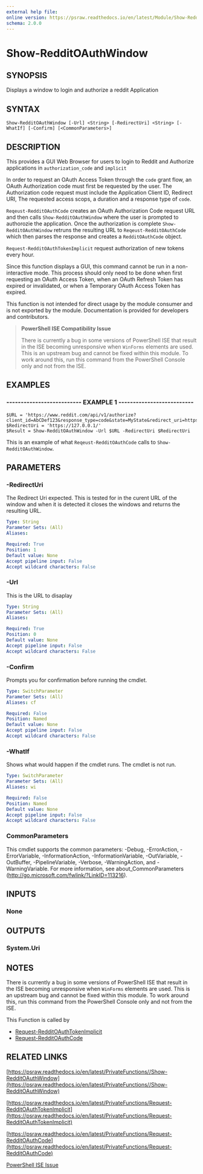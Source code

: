 ```yaml
---
external help file: 
online version: https://psraw.readthedocs.io/en/latest/Module/Show-RedditOAuthWindow
schema: 2.0.0
---
```


# Show-RedditOAuthWindow

## SYNOPSIS
Displays a window to login and authorize a reddit Application

## SYNTAX

```
Show-RedditOAuthWindow [-Url] <String> [-RedirectUri] <String> [-WhatIf] [-Confirm] [<CommonParameters>]
```

## DESCRIPTION
This provides a GUI Web Browser for users to login to Reddit and Authorize applications in `authorization_code` and `implicit`

In order to request an OAuth Access Token through the `code` grant flow, an OAuth Authorization code must first be requested by the user. The Authorization code request must include the Application Client ID, Redirect URI, The requested access scops, a duration and a response type of `code`. 

`Reqeust-RedditOAuthCode` creates an OAuth Authorization Code request URL and then calls `Show-RedditOAuthWindow` where the user is prompted to authorozie the application. Once the authorization is complete `Show-RedditOAuthWindow` retruns the resulting URL to `Reqeust-RedditOAuthCode` which then parses the response and creates a `RedditOAuthCode` object.

`Request-RedditOAuthTokenImplicit` request authorization of new tokens every hour. 

Since this function displays a GUI, this command cannot be run in a non-interactive mode. This process should only need to be done when first requesting an OAuth Access Token, when an OAuth Refresh Token has expired or invalidated, or when a Temporary OAuth Access Token has expired.

This function is not intended for direct usage by the module consumer and is not exported by the module. Documentation is provided for developers and contributors.

> **PowerShell ISE Compatibility Issue**
> 
> There is currently a bug in some versions of PowerShell ISE that result in the ISE becoming unresponsive when `WinForms` elements are used. This is an upstream bug and cannot be fixed within this module. To work around this, run this command from the PowerShell Console only and not from the ISE.

## EXAMPLES

### -------------------------- EXAMPLE 1 --------------------------
```
$URL = 'https://www.reddit.com/api/v1/authorize?client_id=AbCDef123&response_type=code&state=MyState&redirect_uri=https%3a%2f%2f127.0.0.1%2&duration=permanent&scope=read'
$RedirectUri = 'https://127.0.0.1/'
$Result = Show-RedditOAuthWindow -Url $URL -RedirectUri $RedirectUri
```

This is an example of what `Reqeust-RedditOAuthCode` calls to `Show-RedditOAuthWindow`.

## PARAMETERS

### -RedirectUri
The Redirect Uri expected. This is tested for in the curent URL of the window and when it is detected it closes the windows and returns the resulting URL.

```yaml
Type: String
Parameter Sets: (All)
Aliases: 

Required: True
Position: 1
Default value: None
Accept pipeline input: False
Accept wildcard characters: False
```

### -Url
This is the URL to disaplay

```yaml
Type: String
Parameter Sets: (All)
Aliases: 

Required: True
Position: 0
Default value: None
Accept pipeline input: False
Accept wildcard characters: False
```

### -Confirm
Prompts you for confirmation before running the cmdlet.

```yaml
Type: SwitchParameter
Parameter Sets: (All)
Aliases: cf

Required: False
Position: Named
Default value: None
Accept pipeline input: False
Accept wildcard characters: False
```

### -WhatIf
Shows what would happen if the cmdlet runs.
The cmdlet is not run.

```yaml
Type: SwitchParameter
Parameter Sets: (All)
Aliases: wi

Required: False
Position: Named
Default value: None
Accept pipeline input: False
Accept wildcard characters: False
```

### CommonParameters
This cmdlet supports the common parameters: -Debug, -ErrorAction, -ErrorVariable, -InformationAction, -InformationVariable, -OutVariable, -OutBuffer, -PipelineVariable, -Verbose, -WarningAction, and -WarningVariable. For more information, see about_CommonParameters (http://go.microsoft.com/fwlink/?LinkID=113216).

## INPUTS

### None

## OUTPUTS

### System.Uri

## NOTES
There is currently a bug in some versions of PowerShell ISE that result in the ISE becoming unresponsive when `WinForms` elements are used. This is an upstream bug and cannot be fixed within this module. To work around this, run this command from the PowerShell Console only and not from the ISE.

This Function is called by 

* [Request-RedditOAuthTokenImplicit](https://psraw.readthedocs.io/en/latest/PrivateFunctions/Request-RedditOAuthTokenImplicit)
* [Request-RedditOAuthCode](https://psraw.readthedocs.io/en/latest/PrivateFunctions/Request-RedditOAuthCode)

## RELATED LINKS

[https://psraw.readthedocs.io/en/latest/PrivateFunctions//Show-RedditOAuthWindow](https://psraw.readthedocs.io/en/latest/PrivateFunctions//Show-RedditOAuthWindow)

[https://psraw.readthedocs.io/en/latest/PrivateFunctions/Request-RedditOAuthTokenImplicit](https://psraw.readthedocs.io/en/latest/PrivateFunctions/Request-RedditOAuthTokenImplicit)

[https://psraw.readthedocs.io/en/latest/PrivateFunctions/Request-RedditOAuthCode](https://psraw.readthedocs.io/en/latest/PrivateFunctions/Request-RedditOAuthCode)

[PowerShell ISE Issue](https://windowsserver.uservoice.com/forums/301869-powershell/suggestions/11733891-powershell-ise-crashes-after-loading-winforms)